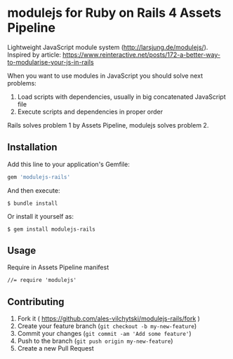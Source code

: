 # modulejs for Ruby on Rails 4 Assets Pipeline

Lightweight JavaScript module system (http://larsjung.de/modulejs/).
Inspired by article: https://www.reinteractive.net/posts/172-a-better-way-to-modularise-your-js-in-rails

When you want to use modules in JavaScript you should solve next problems:

1. Load scripts with dependencies, usually in big concatenated JavaScript file
2. Execute scripts and dependencies in proper order

Rails solves problem 1 by Assets Pipeline, modulejs solves problem 2.

## Installation

Add this line to your application's Gemfile:

```ruby
gem 'modulejs-rails'
```

And then execute:

    $ bundle install

Or install it yourself as:

    $ gem install modulejs-rails

## Usage

Require in Assets Pipeline manifest

    //= require 'modulejs'

## Contributing

1. Fork it ( https://github.com/ales-vilchytski/modulejs-rails/fork )
2. Create your feature branch (`git checkout -b my-new-feature`)
3. Commit your changes (`git commit -am 'Add some feature'`)
4. Push to the branch (`git push origin my-new-feature`)
5. Create a new Pull Request
